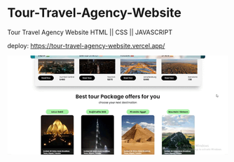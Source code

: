 # Tour-Travel-Agency-Website
Tour Travel Agency Website HTML || CSS || JAVASCRIPT

deploy: https://tour-travel-agency-website.vercel.app/

<img src="background.gif">